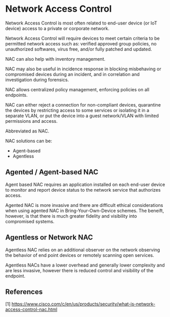 # Network Access Control

Network Access Control is most often related to end-user device (or IoT device) access to a private or corporate network.

Network Access Control will require devices to meet certain criteria to be permitted network access such as: verified approved group policies, no unauthorized softwares, virus free, and/or fully patched and updated.

NAC can also help with inventory management.

NAC may also be useful in incidence response in blocking misbehaving or compromised devices during an incident, and in correlation and investigation during forensics.

NAC allows centralized policy management, enforcing policies on all endpoints.

NAC can either reject a connection for non-compliant devices, quarantine the devices by restricting access to some services or isolating it in a separate VLAN, or put the device into a guest network/VLAN with limited permissions and access.

Abbreviated as NAC.

NAC solutions can be:
* Agent-based
* Agentless

## Agented / Agent-based NAC

Agent based NAC requires an application installed on each end-user device to monitor and report device status to the network service that authorizes access. 

Agented NAC is more invasive and there are difficult ethical considerations when using agented NAC in Bring-Your-Own-Device schemes. The beneift, however, is that there is much greater fidelity and visibility into compromised systems.

## Agentless or Network NAC

Agentless NAC relies on an additional observer on the network observing the behavior of end point devices or remotely scanning open services.

Agentless NACs have a lower overhead and generally lower complexity and are less invasive, however there is reduced control and visibility of the endpoint.

## References

[1] https://www.cisco.com/c/en/us/products/security/what-is-network-access-control-nac.html